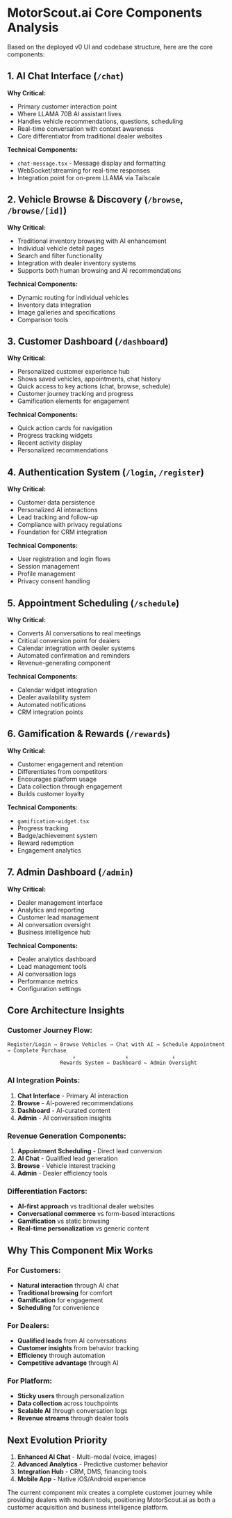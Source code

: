 # MotorScout.ai Core Components Analysis

Based on the deployed v0 UI and codebase structure, here are the core components:

## 1. **AI Chat Interface** (`/chat`)
**Why Critical:**
- Primary customer interaction point
- Where LLAMA 70B AI assistant lives
- Handles vehicle recommendations, questions, scheduling
- Real-time conversation with context awareness
- Core differentiator from traditional dealer websites

**Technical Components:**
- `chat-message.tsx` - Message display and formatting
- WebSocket/streaming for real-time responses
- Integration point for on-prem LLAMA via Tailscale

## 2. **Vehicle Browse & Discovery** (`/browse`, `/browse/[id]`)
**Why Critical:**
- Traditional inventory browsing with AI enhancement
- Individual vehicle detail pages
- Search and filter functionality
- Integration with dealer inventory systems
- Supports both human browsing and AI recommendations

**Technical Components:**
- Dynamic routing for individual vehicles
- Inventory data integration
- Image galleries and specifications
- Comparison tools

## 3. **Customer Dashboard** (`/dashboard`)
**Why Critical:**
- Personalized customer experience hub
- Shows saved vehicles, appointments, chat history
- Quick access to key actions (chat, browse, schedule)
- Customer journey tracking and progress
- Gamification elements for engagement

**Technical Components:**
- Quick action cards for navigation
- Progress tracking widgets
- Recent activity display
- Personalized recommendations

## 4. **Authentication System** (`/login`, `/register`)
**Why Critical:**
- Customer data persistence
- Personalized AI interactions
- Lead tracking and follow-up
- Compliance with privacy regulations
- Foundation for CRM integration

**Technical Components:**
- User registration and login flows
- Session management
- Profile management
- Privacy consent handling

## 5. **Appointment Scheduling** (`/schedule`)
**Why Critical:**
- Converts AI conversations to real meetings
- Critical conversion point for dealers
- Calendar integration with dealer systems
- Automated confirmation and reminders
- Revenue-generating component

**Technical Components:**
- Calendar widget integration
- Dealer availability system
- Automated notifications
- CRM integration points

## 6. **Gamification & Rewards** (`/rewards`)
**Why Critical:**
- Customer engagement and retention
- Differentiates from competitors
- Encourages platform usage
- Data collection through engagement
- Builds customer loyalty

**Technical Components:**
- `gamification-widget.tsx`
- Progress tracking
- Badge/achievement system
- Reward redemption
- Engagement analytics

## 7. **Admin Dashboard** (`/admin`)
**Why Critical:**
- Dealer management interface
- Analytics and reporting
- Customer lead management
- AI conversation oversight
- Business intelligence hub

**Technical Components:**
- Dealer analytics dashboard
- Lead management tools
- AI conversation logs
- Performance metrics
- Configuration settings

## **Core Architecture Insights**

### **Customer Journey Flow:**
```
Register/Login → Browse Vehicles → Chat with AI → Schedule Appointment → Complete Purchase
                     ↓                ↓              ↓
                 Rewards System ← Dashboard ← Admin Oversight
```

### **AI Integration Points:**
1. **Chat Interface** - Primary AI interaction
2. **Browse** - AI-powered recommendations
3. **Dashboard** - AI-curated content
4. **Admin** - AI conversation insights

### **Revenue Generation Components:**
1. **Appointment Scheduling** - Direct lead conversion
2. **AI Chat** - Qualified lead generation
3. **Browse** - Vehicle interest tracking
4. **Admin** - Dealer efficiency tools

### **Differentiation Factors:**
- **AI-first approach** vs traditional dealer websites
- **Conversational commerce** vs form-based interactions
- **Gamification** vs static browsing
- **Real-time personalization** vs generic content

## **Why This Component Mix Works**

### **For Customers:**
- **Natural interaction** through AI chat
- **Traditional browsing** for comfort
- **Gamification** for engagement
- **Scheduling** for convenience

### **For Dealers:**
- **Qualified leads** from AI conversations
- **Customer insights** from behavior tracking
- **Efficiency** through automation
- **Competitive advantage** through AI

### **For Platform:**
- **Sticky users** through personalization
- **Data collection** across touchpoints
- **Scalable AI** through conversation logs
- **Revenue streams** through dealer tools

## **Next Evolution Priority**

1. **Enhanced AI Chat** - Multi-modal (voice, images)
2. **Advanced Analytics** - Predictive customer behavior
3. **Integration Hub** - CRM, DMS, financing tools
4. **Mobile App** - Native iOS/Android experience

The current component mix creates a complete customer journey while providing dealers with modern tools, positioning MotorScout.ai as both a customer acquisition and business intelligence platform.
